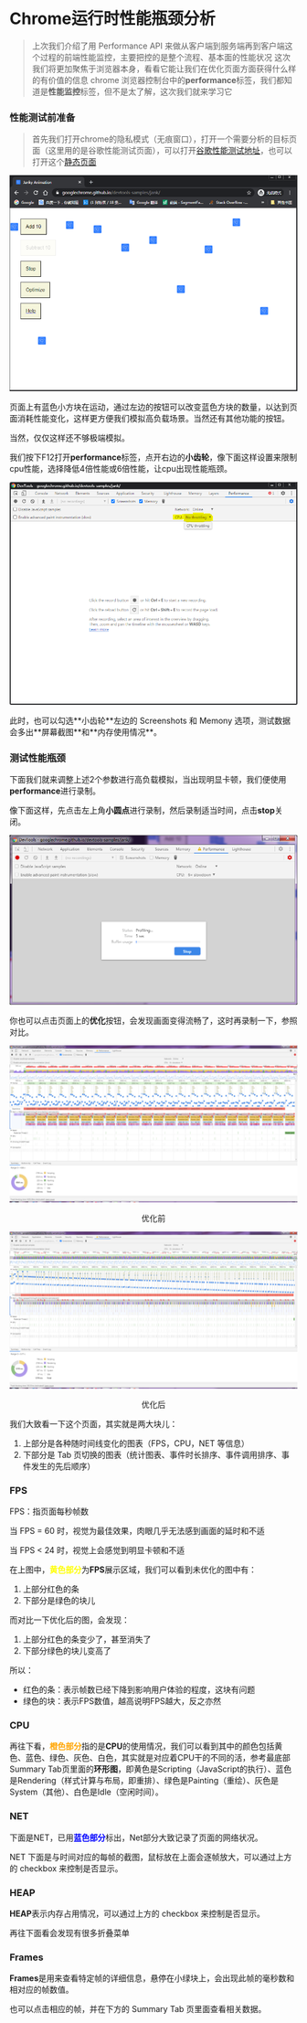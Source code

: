 # Chrome运行时性能瓶颈分析

> 上次我们介绍了用 Performance API 来做从客户端到服务端再到客户端这个过程的前端性能监控，主要把控的是整个流程、基本面的性能状况
> 这次我们将更加聚焦于浏览器本身，看看它能让我们在优化页面方面获得什么样的有价值的信息
> chrome 浏览器控制台中的**performance**标签，我们都知道是**性能监控**标签，但不是太了解，这次我们就来学习它

### 性能测试前准备
> 首先我们打开chrome的隐私模式（无痕窗口），打开一个需要分析的目标页面（这里用的是谷歌性能测试页面），可以打开[谷歌性能测试地址](https://googlechrome.github.io/devtools-samples/jank/)，也可以打开这个[静态页面](https://github.com/jimwong666/FEstart/blob/master/knowledge/optimization/chromePerformance/performanceTest.html)

<p align="center">
  <img src="https://github.com/jimwong666/FEstart/blob/master/knowledge/optimization/chromePerformance/img/performanceTest_0.png" alt="performanceTest">
</p>

页面上有蓝色小方块在运动，通过左边的按钮可以改变蓝色方块的数量，以达到页面消耗性能变化，这样更方便我们模拟高负载场景。当然还有其他功能的按钮。

当然，仅仅这样还不够极端模拟。

我们按下F12打开**performance**标签，点开右边的**小齿轮**，像下面这样设置来限制cpu性能，选择降低4倍性能或6倍性能，让cpu出现性能瓶颈。

<p align="center">
  <img src="https://github.com/jimwong666/FEstart/blob/master/knowledge/optimization/chromePerformance/img/performanceTest_1.png" alt="performanceTest">
</p>
此时，也可以勾选**小齿轮**左边的 Screenshots 和 Memony 选项，测试数据会多出**屏幕截图**和**内存使用情况**。

### 测试性能瓶颈

下面我们就来调整上述2个参数进行高负载模拟，当出现明显卡顿，我们便使用**performance**进行录制。

像下面这样，先点击左上角**小圆点**进行录制，然后录制适当时间，点击**stop**关闭。

<p align="center">
  <img src="https://github.com/jimwong666/FEstart/blob/master/knowledge/optimization/chromePerformance/img/performanceTest_2.png" alt="performanceTest">
</p>

你也可以点击页面上的**优化**按钮，会发现画面变得流畅了，这时再录制一下，参照对比。

<p align="center">
  <img src="https://github.com/jimwong666/FEstart/blob/master/knowledge/optimization/chromePerformance/img/performanceTest_3.png" alt="performanceTest">
</p>
<p align="center">
  <span>优化前</span>
</p>

<p align="center">
  <img src="https://github.com/jimwong666/FEstart/blob/master/knowledge/optimization/chromePerformance/img/performanceTest_4.png" alt="performanceTest">
</p>
<p align="center">
  <span>优化后</span>
</p>

我们大致看一下这个页面，其实就是两大块儿：

1. 上部分是各种随时间线变化的图表（FPS，CPU，NET 等信息）
2. 下部分是 Tab 页切换的图表（统计图表、事件时长排序、事件调用排序、事件发生的先后顺序）



### FPS

FPS：指页面每秒帧数

当 FPS = 60 时，视觉为最佳效果，肉眼几乎无法感到画面的延时和不适

当 FPS < 24 时，视觉上会感觉到明显卡顿和不适

在上图中，<span style="color: yellow;">**黄色部分**</span>为**FPS**展示区域，我们可以看到未优化的图中有：

1. 上部分红色的条
2. 下部分是绿色的块儿

而对比一下优化后的图，会发现：

1. 上部分红色的条变少了，甚至消失了
2. 下部分绿色的块儿变高了

所以：
- 红色的条：表示帧数已经下降到影响用户体验的程度，这块有问题
- 绿色的块：表示FPS数值，越高说明FPS越大，反之亦然

### CPU

再往下看，<span style="color: orange;">**橙色部分**</span>指的是**CPU**的使用情况，我们可以看到其中的颜色包括黄色、蓝色、绿色、灰色、白色，其实就是对应着CPU干的不同的活，参考最底部Summary Tab页里面的**环形图**，即黄色是Scripting（JavaScript的执行）、蓝色是Rendering（样式计算与布局，即重排）、绿色是Painting（重绘）、灰色是System（其他）、白色是Idle（空闲时间）。

### NET

下面是NET，已用<span style="color: blue;">**蓝色部分**</span>标出，Net部分大致记录了页面的网络状况。



NET 下面是与时间对应的每帧的截图，鼠标放在上面会逐帧放大，可以通过上方的 checkbox 来控制是否显示。

### HEAP

**HEAP**表示内存占用情况，可以通过上方的 checkbox 来控制是否显示。

再往下面看会发现有很多折叠菜单

### Frames

**Frames**是用来查看特定帧的详细信息，悬停在小绿块上，会出现此帧的毫秒数和相对应的帧数值。

也可以点击相应的帧，并在下方的 Summary Tab 页里面查看相关数据。













